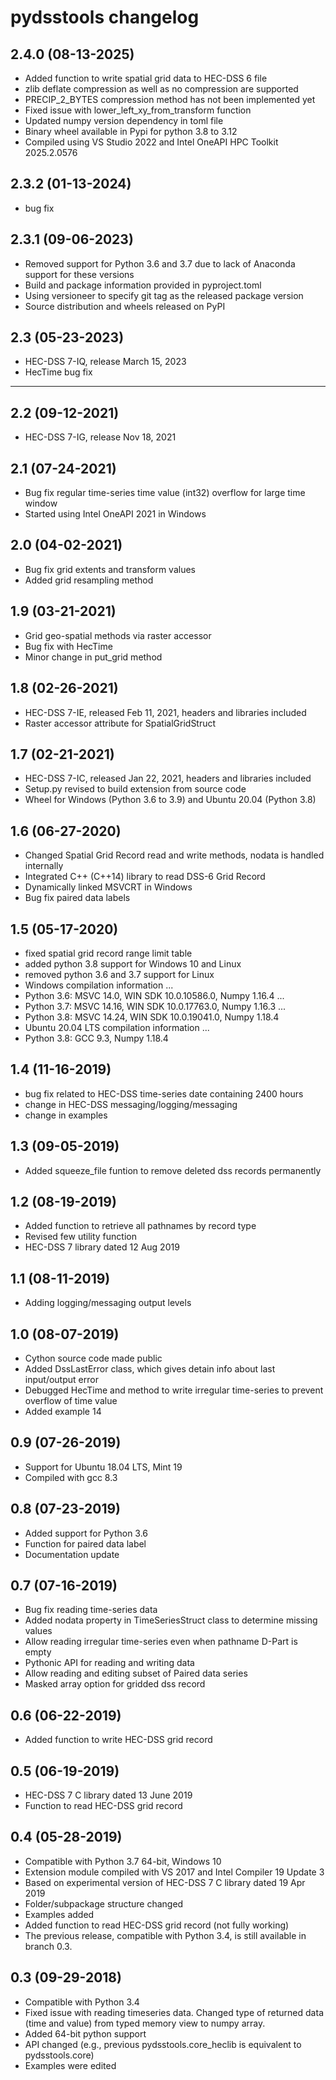 pydsstools changelog
================
2.4.0 (08-13-2025)
-----------------
* Added function to write spatial grid data to HEC-DSS 6 file
* zlib deflate compression as well as no compression are supported
* PRECIP_2_BYTES compression method has not been implemented yet
* Fixed issue with lower_left_xy_from_transform function
* Updated numpy version dependency in toml file
* Binary wheel available in Pypi for python 3.8 to 3.12
* Compiled using VS Studio 2022 and Intel OneAPI HPC Toolkit 2025.2.0576

2.3.2 (01-13-2024)
-----------------
* bug fix

2.3.1 (09-06-2023)
-----------------
* Removed support for Python 3.6 and 3.7 due to lack of Anaconda support for these versions
* Build and package information provided in pyproject.toml
* Using versioneer to specify git tag as the released package version
* Source distribution and wheels released on PyPI

2.3 (05-23-2023)
-----------------
* HEC-DSS 7-IQ, release March 15, 2023
* HecTime bug fix

-----------------
2.2 (09-12-2021)
-----------------
* HEC-DSS 7-IG, release Nov 18, 2021

2.1 (07-24-2021)
-----------------
* Bug fix regular time-series time value (int32) overflow for large time window
* Started using Intel OneAPI 2021 in Windows

2.0 (04-02-2021)
-----------------
* Bug fix grid extents and transform values
* Added grid resampling method

1.9 (03-21-2021)
-----------------
* Grid geo-spatial methods via raster accessor
* Bug fix with HecTime
* Minor change in put_grid method

1.8 (02-26-2021)
-----------------
* HEC-DSS 7-IE, released Feb 11, 2021, headers and libraries included
* Raster accessor attribute for SpatialGridStruct

1.7 (02-21-2021)
-----------------
* HEC-DSS 7-IC, released Jan 22, 2021, headers and libraries included
* Setup.py revised to build extension from source code
* Wheel for Windows (Python 3.6 to 3.9) and Ubuntu 20.04 (Python 3.8)
 
1.6 (06-27-2020)
-----------------
* Changed Spatial Grid Record read and write methods, nodata is handled internally
* Integrated C++ (C++14) library to read DSS-6 Grid Record
* Dynamically linked MSVCRT in Windows
* Bug fix paired data labels

1.5 (05-17-2020)
-----------------
* fixed spatial grid record range limit table
* added python 3.8 support for Windows 10 and Linux
* removed python 3.6 and 3.7 support for Linux
* Windows compilation information ...
* Python 3.6: MSVC 14.0, WIN SDK 10.0.10586.0, Numpy 1.16.4 ...
* Python 3.7: MSVC 14.16, WIN SDK 10.0.17763.0, Numpy 1.16.3 ...
* Python 3.8: MSVC 14.24, WIN SDK 10.0.19041.0, Numpy 1.18.4
* Ubuntu 20.04 LTS compilation information ...
* Python 3.8: GCC 9.3, Numpy 1.18.4

1.4 (11-16-2019)
-----------------
* bug fix related to HEC-DSS time-series date containing 2400 hours
* change in HEC-DSS messaging/logging/messaging
* change in examples

1.3 (09-05-2019)
-----------------
* Added squeeze_file funtion to remove deleted dss records permanently

1.2 (08-19-2019)
-----------------
* Added function to retrieve all pathnames by record type
* Revised few utility function
* HEC-DSS 7 library dated 12 Aug 2019

1.1 (08-11-2019)
-----------------
* Adding logging/messaging output levels

1.0 (08-07-2019)
-----------------
* Cython source code made public
* Added DssLastError class, which gives detain info about last input/output error
* Debugged HecTime and method to write irregular time-series to prevent overflow of time value 
* Added example 14

0.9 (07-26-2019)
-----------------
* Support for Ubuntu 18.04 LTS, Mint 19
* Compiled with gcc 8.3

0.8 (07-23-2019)
-----------------
* Added support for Python 3.6
* Function for paired data label 
* Documentation update

0.7 (07-16-2019)
-----------------
* Bug fix reading time-series data
* Added nodata property in TimeSeriesStruct class to determine missing values
* Allow reading irregular time-series even when pathname D-Part is empty
* Pythonic API for reading and writing data 
* Allow reading and editing subset of Paired data series
* Masked array option for gridded dss record

0.6 (06-22-2019)
-----------------
* Added function to write HEC-DSS grid record

0.5 (06-19-2019)
-----------------
* HEC-DSS 7 C library dated 13 June 2019
* Function to read HEC-DSS grid record

0.4 (05-28-2019)
-----------------
* Compatible with Python 3.7 64-bit, Windows 10
* Extension module compiled with VS 2017 and Intel Compiler 19 Update 3
* Based on experimental version of HEC-DSS 7 C library dated 19 Apr 2019
* Folder/subpackage structure changed
* Examples added
* Added function to read HEC-DSS grid record (not fully working)
* The previous release, compatible with Python 3.4, is still available in branch 0.3.

0.3 (09-29-2018)
-----------------
* Compatible with Python 3.4
* Fixed issue with reading timeseries data. Changed type of returned data (time and value) from typed memory view to numpy array.
* Added 64-bit python support
* API changed (e.g., previous pydsstools.core_heclib is equivalent to pydsstools.core)
* Examples were edited
